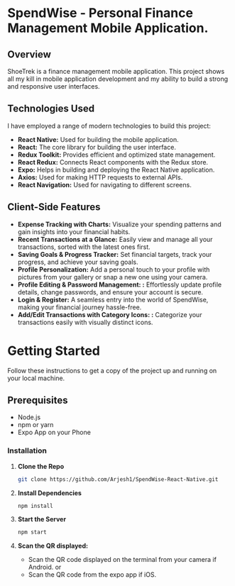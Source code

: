 # SpendWise - Personal Finance Management Mobile Application.

## Overview

ShoeTrek is a finance management mobile application. This project shows all my kill in mobile application development and my ability to build a strong and responsive user interfaces.

## Technologies Used

I have employed a range of modern technologies to build this project:

* **React Native:** Used for building the mobile application.
* **React:** The core library for building the user interface.
* **Redux Toolkit:** Provides efficient and optimized state management.
* **React Redux:** Connects React components with the Redux store.
* **Expo:** Helps in building and deploying the React Native application.
* **Axios:** Used for making HTTP requests to external APIs.
* **React Navigation:** Used for navigating to different screens.

## Client-Side Features
* **Expense Tracking with Charts:** Visualize your spending patterns and gain insights into your financial habits.
* **Recent Transactions at a Glance:** Easily view and manage all your transactions, sorted with the latest ones first.
* **Saving Goals & Progress Tracker:** Set financial targets, track your progress, and achieve your saving goals.
* **Profile Personalization:** Add a personal touch to your profile with pictures from your gallery or snap a new one using your camera.
* **Profile Editing & Password Management: :** Effortlessly update profile details, change passwords, and ensure your account is secure.
* **Login & Register:** A seamless entry into the world of SpendWise, making your financial journey hassle-free.
* **Add/Edit Transactions with Category Icons: :** Categorize your transactions easily with visually distinct icons.

# Getting Started 

Follow these instructions to get a copy of the project up and running on your local machine.

## Prerequisites

* Node.js
* npm or yarn
* Expo App on your Phone

### Installation

1. **Clone the Repo**

   ```bash
   git clone https://github.com/Arjesh1/SpendWise-React-Native.git

   ```

2. **Install Dependencies**

   ```bash
   npm install

   ```

5. **Start the Server**

   ```bash
   npm start
   ```
   
4. **Scan the QR displayed:**

   * Scan the QR code displayed on the terminal from your camera if Android. or
   * Scan the QR code from the expo app if iOS.


   
